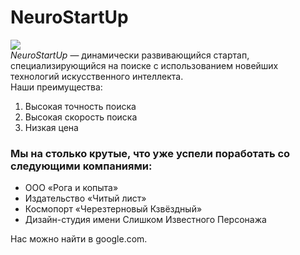 # NeuroStartUp
![](https://netology-code.github.io/git-homeworks/introduction/assets/logo.png)  
*NeuroStartUp* — динамически развивающийся стартап, специализирующийся на поиске с использованием новейших технологий искусственного интеллекта.  
Наши преимущества:  
1. Высокая точность поиска  
2. Высокая скорость поиска  
3. Низкая цена  

### Мы на столько крутые, что уже успели поработать со следующими компаниями:  
   * ООО «Рога и копыта»  
   * Издательство «Читый лист»  
   * Космопорт «Черезтерновый Кзвёздный»  
   * Дизайн-студия имени Слишком Известного Персонажа  

Нас можно найти в google.com.  